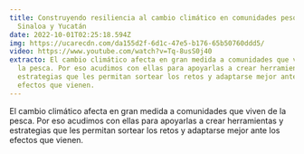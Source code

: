 ```yaml
---
title: Construyendo resiliencia al cambio climático en comunidades pesqueras de
  Sinaloa y Yucatán
date: 2022-10-01T02:25:18.594Z
img: https://ucarecdn.com/da155d2f-6d1c-47e5-b176-65b50760ddd5/
video: https://www.youtube.com/watch?v=Tq-8usS0j40
extracto: El cambio climático afecta en gran medida a comunidades que viven de
  la pesca. Por eso acudimos con ellas para apoyarlas a crear herramientas y
  estrategias que les permitan sortear los retos y adaptarse mejor ante los
  efectos que vienen.
---
```

El cambio climático afecta en gran medida a comunidades que viven de la pesca. Por eso acudimos con ellas para apoyarlas a crear herramientas y estrategias que les permitan sortear los retos y adaptarse mejor ante los efectos que vienen.